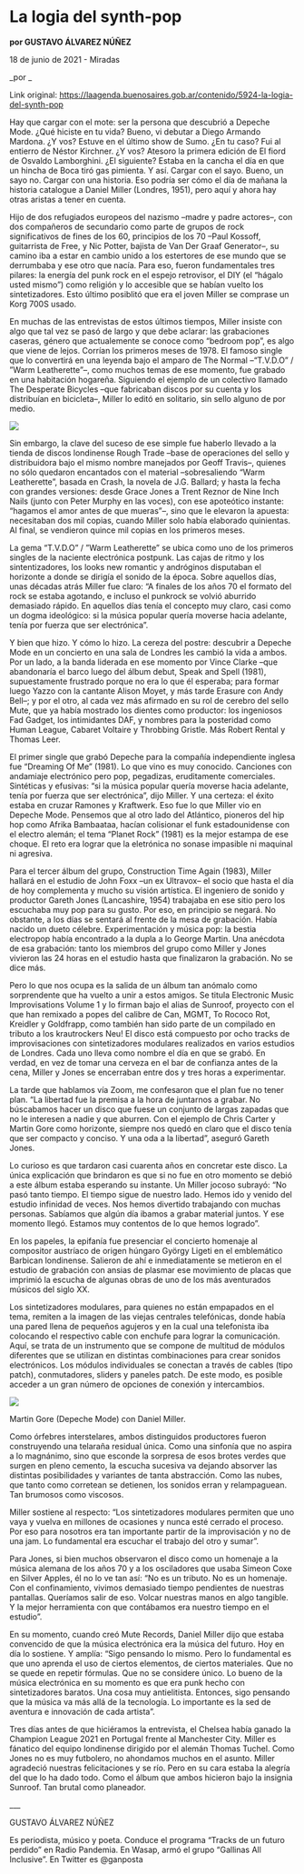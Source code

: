 # La logia del synth-pop

**por GUSTAVO ÁLVAREZ NÚÑEZ**

18 de junio de 2021 - Miradas

_por _

Link original: https://laagenda.buenosaires.gob.ar/contenido/5924-la-logia-del-synth-pop



Hay que cargar con el mote: ser la persona que descubrió a Depeche Mode. ¿Qué hiciste en tu vida? Bueno, vi debutar a Diego Armando Mardona. ¿Y vos? Estuve en el último show de Sumo. ¿En tu caso? Fui al entierro de Néstor Kirchner. ¿Y vos? Atesoro la primera edición de El fiord de Osvaldo Lamborghini. ¿El siguiente? Estaba en la cancha el día en que un hincha de Boca tiró gas pimienta. Y así. Cargar con el sayo. Bueno, un sayo no. Cargar con una historia. Eso podría ser cómo el día de mañana la historia catalogue a Daniel Miller (Londres, 1951), pero aquí y ahora hay otras aristas a tener en cuenta.




Hijo de dos refugiados europeos del nazismo –madre y padre actores–, con dos compañeros de secundario como parte de grupos de rock significativos de fines de los 60, principios de los 70 –Paul Kossoff, guitarrista de Free, y Nic Potter, bajista de Van Der Graaf Generator–, su camino iba a estar en cambio unido a los estertores de ese mundo que se derrumbaba y ese otro que nacía. Para eso, fueron fundamentales tres pilares: la energía del punk rock en el espejo retrovisor, el DIY (el “hágalo usted mismo”) como religión y lo accesible que se habían vuelto los sintetizadores. Esto último posiblitó que era el joven Miller se comprase un Korg 700S usado.




En muchas de las entrevistas de estos últimos tiempos, Miller insiste con algo que tal vez se pasó de largo y que debe aclarar: las grabaciones caseras, género que actualemente se conoce como “bedroom pop”, es algo que viene de lejos. Corrían los primeros meses de 1978. El famoso single que lo convertirá en una leyenda bajo el amparo de The Normal –“T.V.D.O” / ”Warm Leatherette”–, como muchos temas de ese momento, fue grabado en una habitación hogareña. Siguiendo el ejemplo de un colectivo llamado The Desperate Bicycles –que fabricaban discos por su cuenta y los distribuían en bicicleta–, Miller lo editó en solitario, sin sello alguno de por medio.




![](https://cdn.feater.me/files/images/53731/828f019a-a391-4579-88d9-d5af4d7070c6.jpeg)




Sin embargo, la clave del suceso de ese simple fue haberlo llevado a la tienda de discos londinense Rough Trade –base de operaciones del sello y distribuidora bajo el mismo nombre manejados por Geoff Travis–, quienes no sólo quedaron encantados con el material –sobresaliendo “Warm Leatherette”, basada en Crash, la novela de J.G. Ballard; y hasta la fecha con grandes versiones: desde Grace Jones a Trent Reznor de Nine Inch Nails (junto con Peter Murphy en las voces), con ese apoteótico instante: “hagamos el amor antes de que mueras”–, sino que le elevaron la apuesta: necesitaban dos mil copias, cuando Miller solo había elaborado quinientas. Al final, se vendieron quince mil copias en los primeros meses.




La gema “T.V.D.O” / ”Warm Leatherette” se ubica como uno de los primeros singles de la naciente electrónica postpunk. Las cajas de ritmo y los sintentizadores, los looks new romantic y andróginos disputaban el horizonte a donde se dirigía el sonido de la época. Sobre aquellos días, unas décadas atrás Miller fue claro: “A finales de los años 70 el formato del rock se estaba agotando, e incluso el punkrock se volvió aburrido demasiado rápido. En aquellos días tenía el concepto muy claro, casi como un dogma ideológico: si la música popular quería moverse hacia adelante, tenía por fuerza que ser electrónica”.




Y bien que hizo. Y cómo lo hizo. La cereza del postre: descubrir a Depeche Mode en un concierto en una sala de Londres les cambió la vida a ambos. Por un lado, a la banda liderada en ese momento por Vince Clarke –que abandonaría el barco luego del álbum debut, Speak and Spell (1981), supuestamente frustrado porque no era lo que él esperaba; para formar luego Yazzo con la cantante Alison Moyet, y más tarde Erasure con Andy Bell–; y por el otro, al cada vez más afirmado en su rol de cerebro del sello Mute, que ya había mostrado los dientes como productor: los ingeniosos Fad Gadget, los intimidantes DAF, y nombres para la posteridad como Human League, Cabaret Voltaire y Throbbing Gristle. Más Robert Rental y Thomas Leer.




El primer single que grabó Depeche para la compañía independiente inglesa fue “Dreaming Of Me” (1981). Lo que vino es muy conocido. Canciones con andamiaje electrónico pero pop, pegadizas, eruditamente comerciales. Sintéticas y efusivas: “si la música popular quería moverse hacia adelante, tenía por fuerza que ser electrónica”, dijo Miller. Y una certeza: el éxito estaba en cruzar Ramones y Kraftwerk. Eso fue lo que Miller vio en Depeche Mode. Pensemos que al otro lado del Atlántico, pioneros del hip hop como Afrika Bambaataa, hacían colisionar el funk estadounidense con el electro alemán; el tema “Planet Rock” (1981) es la mejor estampa de ese choque. El reto era lograr que la eletrónica no sonase impasible ni maquinal ni agresiva.




Para el tercer álbum del grupo, Construction Time Again (1983), Miller hallará en el estudio de John Foxx –un ex Ultravox– el socio que hasta el día de hoy complementa y mucho su visión artística. El ingeniero de sonido y productor Gareth Jones (Lancashire, 1954) trabajaba en ese sitio pero los escuchaba muy pop para su gusto. Por eso, en principio se negará. No obstante, a los días se sentará al frente de la mesa de grabación. Había nacido un dueto célebre. Experimentación y música pop: la bestia electropop había encontrado a la dupla a lo George Martin. Una anécdota de esa grabación: tanto los miembros del grupo como Miller y Jones vivieron las 24 horas en el estudio hasta que finalizaron la grabación. No se dice más.




Pero lo que nos ocupa es la salida de un álbum tan anómalo como sorprendente que ha vuelto a unir a estos amigos. Se titula Electronic Music Improvisations Volume 1 y lo firman bajo el alias de Sunroof, proyecto con el que han remixado a popes del calibre de Can, MGMT, To Rococo Rot, Kreidler y Goldfrapp, como también han sido parte de un compilado en tributo a los krautrockers Neu! El disco está compuesto por ocho tracks de improvisaciones con sintetizadores modulares realizados en varios estudios de Londres. Cada uno lleva como nombre el día en que se grabó. En verdad, en vez de tomar una cerveza en el bar de confianza antes de la cena, Miller y Jones se encerraban entre dos y tres horas a experimentar.




La tarde que hablamos vía Zoom, me confesaron que el plan fue no tener plan. “La libertad fue la premisa a la hora de juntarnos a grabar. No búscabamos hacer un disco que fuese un conjunto de largas zapadas que no le interesen a nadie y que aburren. Con el ejemplo de Chris Carter y Martin Gore como horizonte, siempre nos quedó en claro que el disco tenía que ser compacto y conciso. Y una oda a la libertad”, aseguró Gareth Jones.




Lo curioso es que tardaron casi cuarenta años en concretar este disco. La única explicación que brindaron es que si no fue en otro momento se debió a este álbum estaba esperando su instante. Un Miller jocoso subrayó: “No pasó tanto tiempo. El tiempo sigue de nuestro lado. Hemos ido y venido del estudio infinidad de veces. Nos hemos divertido trabajando con muchas personas. Sabíamos que algún día ibamos a grabar material juntos. Y ese momento llegó. Estamos muy contentos de lo que hemos logrado”.




En los papeles, la epifanía fue presenciar el concierto homenaje al compositor austríaco de origen húngaro György Ligeti en el emblemático Barbican londinense. Salieron de ahí e inmediatamente se metieron en el estudio de grabación con ansias de plasmar ese movimiento de placas que imprimió la escucha de algunas obras de uno de los más aventurados músicos del siglo XX.




Los sintetizadores modulares, para quienes no están empapados en el tema, remiten a la imagen de las viejas centrales telefónicas, donde había una pared llena de pequeños agujeros y en la cual una telefonista iba colocando el respectivo cable con enchufe para lograr la comunicación. Aquí, se trata de un instrumento que se compone de multitud de módulos diferentes que se utilizan en distintas combinaciones para crear sonidos electrónicos. Los módulos individuales se conectan a través de cables (tipo patch), conmutadores, sliders y paneles patch. De este modo, es posible acceder a un gran número de opciones de conexión y intercambios.




![](https://cdn.feater.me/files/images/53732/1e4707bc-2d08-4c13-aba3-1e50495a1f05.jpeg)




Martin Gore (Depeche Mode) con Daniel Miller.




Como órfebres interstelares, ambos distinguidos productores fueron construyendo una telaraña residual única. Como una sinfonía que no aspira a lo magnánimo, sino que esconde la sorpresa de esos brotes verdes que surgen en pleno cemento, la escucha sucesiva va dejando absorver las distintas posibilidades y variantes de tanta abstracción. Como las nubes, que tanto como corretean se detienen, los sonidos erran y relampaguean. Tan brumosos como viscosos.




Miller sostiene al respecto: “Los sintetizadores modulares permiten que uno vaya y vuelva en millones de ocasiones y nunca esté cerrado el proceso. Por eso para nosotros era tan importante partir de la improvisación y no de una jam. Lo fundamental era escuchar el trabajo del otro y sumar”.




Para Jones, si bien muchos observaron el disco como un homenaje a la música alemana de los años 70 y a los osciladores que usaba Simeon Coxe en Silver Apples, él no lo ve tan así: “No es un tributo. No es un homenaje. Con el confinamiento, vivimos demasiado tiempo pendientes de nuestras pantallas. Queríamos salir de eso. Volcar nuestras manos en algo tangible. Y la mejor herramienta con que contábamos era nuestro tiempo en el estudio”.




En su momento, cuando creó Mute Records, Daniel Miller dijo que estaba convencido de que la música electrónica era la música del futuro. Hoy en día lo sostiene. Y amplía: “Sigo pensando lo mismo. Pero lo fundamental es que uno aprenda el uso de ciertos elementos, de ciertos materiales. Que no se quede en repetir fórmulas. Que no se considere único. Lo bueno de la música electrónica en su momento es que era punk hecho con sintetizadores baratos. Una cosa muy antielitista. Entonces, sigo pensando que la música va más allá de la tecnología. Lo importante es la sed de aventura e innovación de cada artista”.




Tres días antes de que hiciéramos la entrevista, el Chelsea había ganado la Champion League 2021 en Portugal frente al Manchester City. Miller es fánatico del equipo londinense dirigido por el alemán Thomas Tuchel. Como Jones no es muy futbolero, no ahondamos muchos en el asunto. Miller agradeció nuestras felicitaciones y se río. Pero en su cara estaba la alegría del que lo ha dado todo. Como el álbum que ambos hicieron bajo la insignia Sunroof. Tan brutal como planeador.




\_\_\_




GUSTAVO ÁLVAREZ NÚÑEZ




Es periodista, músico y poeta. Conduce el programa “Tracks de un futuro perdido” en Radio Pandemia. En Wasap, armó el grupo “Gallinas All Inclusive”. En Twitter es @ganposta



